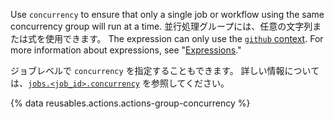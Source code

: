 Use `concurrency` to ensure that only a single job or workflow using the same concurrency group will run at a time. 並行処理グループには、任意の文字列または式を使用できます。 The expression can only use the [`github` context](/actions/learn-github-actions/contexts#github-context). For more information about expressions, see "[Expressions](/actions/learn-github-actions/expressions)."

ジョブレベルで `concurrency` を指定することもできます。 詳しい情報については、[`jobs.<job_id>.concurrency`](/actions/using-workflows/workflow-syntax-for-github-actions#jobsjob_idconcurrency) を参照してください。

{% data reusables.actions.actions-group-concurrency %}
